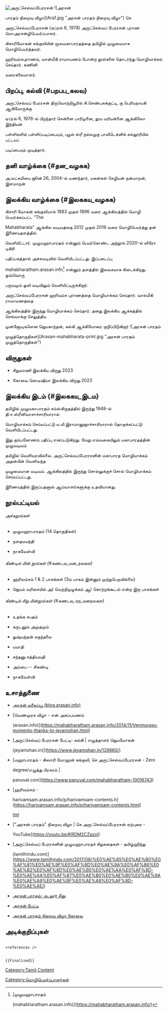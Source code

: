 ![அருட்செல்வப்பேரரசன்](ArulSelvaPerarasan.jpg "அருட்செல்வப்பேரரசன்") ![அரசன்
பாரதம் நிறைவு விழா](Ara1.jpg "அரசன் பாரதம் நிறைவு விழா") செ.
அருட்செல்வப்பேரரசன் (ஏப்ரல் 6, 1978) அருட்செல்வப் பேரரசன் புராண மொஅரசன்ழிபெயர்ப்பாளர்.
கிசாரிமோகன் கங்குலியின் மூலமகாபாரதத்தை தமிழில் முழுமையாக மொழிபெயர்த்தவர்.
ஹரிவம்சபுராணம், வான்மீகி ராமாயணம் போன்ற நூல்களை தொடர்ந்து மொழியாக்கம் செய்தார். கணினி
வரைகலையாளர்.

## பிறப்பு, கல்வி {#பறபப_கலவ}

அருட்செல்வப் பேரரசன் திருவொற்றியூரில் சி.செண்பகக்குட்டி, கு.பெரியநாயகி ஆகியோருக்கு
ஏப்ரல் 6, 1978-ல் பிறந்தார் சென்னை பாரிமுனை, தூய மரியன்னை ஆங்கிலோ இந்தியன்
பள்ளிகளில் பள்ளிப்படிப்பையும், புழல் ஸ்ரீ நல்லழகு பாலிடெக்னிக் கல்லூரியில் பட்டயப்
படிப்பையும் முடித்தார்.

## தனி வாழ்க்கை {#தன_வழகக}

அ.லட்சுமியை ஜூன் 26, 2004-ல் மணந்தார், மகன்கள் செழியன் நன்மாறன், இளமாறன்

## இலக்கிய வாழ்க்கை {#இலககய_வழகக}

கிசாரி மோகன் கங்குலியால் 1883 முதல் 1896 வரை ஆங்கிலத்தில் மொழி பெயர்க்கப்பட்ட \"The
Mahabharata\" ஆங்கில வடிவத்தை 2012 முதல் 2019 வரை மொழிபெயர்த்து தன் இணையதளத்தில்
வெளியிட்டார். முழுமஹாபாரதம் என்னும் பெயர்கொண்ட அந்நூல் 2020-ல் ஸீரோ டிகிரி
பதிப்பகத்தால் அச்சுவடிவில் வெளியிடப்பட்டது. இப்படைப்பு
mahabharatham.arasan.info[^1] என்னும் தளத்தில் இலவசமாக கிடைக்கிறது. ஒவ்வொரு
பருவமும் ஒலி வடிவிலும் வெளியிட்டிருக்கிறார்.

அருட்செல்வப்பேரரசன் ஹரிவம்ச புராணத்தை மொழியாக்கம் செய்தார். வால்மீகி ராமாயணத்தை
ஆங்கிலத்தில் இருந்து மொழியாக்கம் செய்தார். தனது இலக்கிய ஆக்கத்தில் செல்வாக்கு செலுத்திய
முன்னோடிகளென ஜெயகாந்தன், கல்கி ஆக்கியோரை குறிப்பிடுகிறார் ![அரசன் பாரதம்
முழுத்தொகுதிகள்](Arasan-mahabharata-print.jpg "அரசன் பாரதம் முழுத்தொகுதிகள்")

## விருதுகள்

-   சிறுவாணி இலக்கிய விருது 2023
-   கோவை கொடீஷியா இலக்கிய விருது 2023

## இலக்கிய இடம் {#இலககய_இடம}

தமிழில் முழுமகாபாரதம் சம்ஸ்கிருதத்தில் இருந்து 1948-ல் தி.ஈ.ஸ்ரீனிவாசாச்சாரியாரால்
மொழியாக்கம் செய்யப்பட்டு ம.வீ.இராமானுஜாச்சாரியாரால் தொகுக்கப்பட்டு வெளியிடப்பட்டது.
இது கும்பகோணம் பதிப்பு எனப்படுகிறது. வேறு எவ்வகையிலும் மகாபாரதத்தின் முழுவடிவம்
தமிழில் வெளிவரவில்லை. அருட்செல்வப்பேரரசனின் மகாபாரத மொழியாக்கம் அதன்பின் வெளிவந்த
முழுமையான வடிவம். ஆங்கிலத்தில் இருந்து சொல்லுக்குச் சொல் மொழியாக்கம் செய்யப்பட்டது.
இணையத்தில் இருப்பதனால் ஆய்வாளர்களுக்கு உதவியானது.

## நூல்பட்டியல்

###### அச்சுநூல்கள்

-   முழுமஹாபாரதம் (14 தொகுதிகள்)
-   நளதமயந்தி
-   நாகவேள்வி

###### கிண்டில் மின் நூல்கள் {#கணடல_மன_நலகள}

-   ஹரிவம்சம் 1 & 2 பாகங்கள் (3ம் பாகம் இன்னும் முற்றுபெறவில்லை)
-   ஜெயம் வரிசையில் அ) வெற்றிமுழக்கம் ஆ) கொற்றங்கூடல் என்ற இரு பாகங்கள்

###### கிண்டில் சிறு மின்நூல்கள் {#கணடல_சற_மனநலகள}

-   உதங்க சபதம்
-   கருடனும் அமுதமும்
-   துஷ்யந்தன் சகுந்தலை
-   யயாதி
-   சந்தனு சத்தியவதி
-   அம்பை -- சிகண்டி
-   நாகவேள்வி

## உசாத்துணை

-   [அரசன் வலைப்பூ (blog.arasan.info)](https://blog.arasan.info/)
-   [வெண்முரசு விழா - என் அகப்பயணம்
    (arasan.info)](https://mahabharatham.arasan.info/2014/11/Venmurasu-momento-thanks-to-jeyamohan.html)
-   [அருட்செல்வப் பேரரசன் பேட்டி- கல்கி \| எழுத்தாளர் ஜெயமோகன்
    (jeyamohan.in)](https://www.jeyamohan.in/129660/)
-   [மஹாபாரதம் - கிஸாரி மோஹன் கங்குலி, செ அருட்செல்வப்பேரரசன் - Zero
    degree/எழுத்து பிரசுரம் \|
    panuval.com](https://www.panuval.com/mahabharatham-10016743)
-   [ஹரிவம்சம் -
    harivamsam.arasan.info/p/harivamsam-contents.h](https://harivamsam.arasan.info/p/harivamsam-contents.html)
    [tml](https://harivamsam.arasan.info/p/harivamsam-contents.html)
-   [\"அரசன் பாரதம்\" நிறைவு விழா \| செ.அருட்செல்வப்பேரரசன் ஏற்புரை -
    YouTube](https://youtu.be/KRDM2CZazoI)
-   [அருட்செல்வப் பேரரசனின் முழுமஹாபாரதச் சிறுகதைகள் - தமிழ்ஹிந்து
    (tamilhindu.com)](https://www.tamilhindu.com/2017/08/%E0%AE%85%E0%AE%B0%E0%AF%81%E0%AE%9F%E0%AF%8D%E0%AE%9A%E0%AF%86%E0%AE%B2%E0%AF%8D%E0%AE%B5%E0%AE%AA%E0%AF%8D-%E0%AE%AA%E0%AF%87%E0%AE%B0%E0%AE%B0%E0%AE%9A%E0%AE%A9%E0%AE%BF%E0%AE%A9%E0%AF%8D-%E0%AE%AE/)
-   [அரசன் பாரதம்- கடலூர் சீனு](https://www.jeyamohan.in/106666/)
-   [அரசன் பேட்டி](https://www.jeyamohan.in/161428/)
-   [அரசன் பாரதம் நிறைவு விழா கோவை](https://www.jeyamohan.in/129680/)

## அடிக்குறிப்புகள்

```{=html}
<references />
```
```{=mediawiki}
{{Finalised}}
```
[Category:Tamil Content](Category:Tamil_Content "wikilink")
[Category:மொழிபெயர்ப்பாளர்கள்](Category:மொழிபெயர்ப்பாளர்கள் "wikilink")

[^1]: [முழுமஹாபாரதம்
    (mahabharatham.arasan.info)](https://mahabharatham.arasan.info/)
